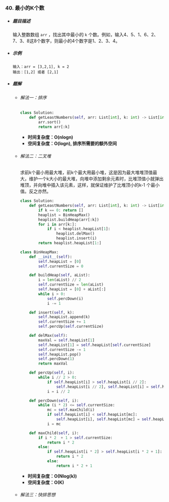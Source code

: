 ### 40. 最小的K个数

- ##### 题目描述

  输入整数数组 `arr` ，找出其中最小的 `k` 个数。例如，输入4、5、1、6、2、7、3、8这8个数字，则最小的4个数字是1、2、3、4。

- ##### 示例

  ```
  输入：arr = [3,2,1], k = 2
  输出：[1,2] 或者 [2,1]
  ```

- ##### 题解

  - ###### 解法一：排序

    ```python
    class Solution:
        def getLeastNumbers(self, arr: List[int], k: int) -> List[int]:
            arr.sort()
            return arr[:k]
    ```

    - **时间复杂度：O(nlogn)**
    - **空间复杂度：O(logn), 排序所需要的额外空间**

  

  - ###### 解法二：二叉堆

    求前k个最小用最大堆，前k个最大用最小堆，这是因为最大堆堆顶值最大，维护一个k大小的最大堆，向堆中添加剩余元素时，比堆顶值小就弹出堆顶，并向堆中插入该元素，这样，就保证维护了比堆顶小的k-1 个最小值。反之亦然。

    ```python
    class Solution:
        def getLeastNumbers(self, arr: List[int], k: int) -> List[int]:
            if k == 0: return []
            heaplist = BinHeapMax()
            heaplist.buildHeap(arr[:k])
            for i in arr[k:]:
                if i < heaplist.heapList[1]:
                    heaplist.delMax()
                    heaplist.insert(i)
            return heaplist.heapList[1:]
    
    class BinHeapMax:
        def __init__(self):
            self.heapList = [0]
            self.currentSize = 0
    
        def buildHeap(self, aList):
            i = len(aList) // 2
            self.currentSize = len(aList)
            self.heapList = [0] + aList[:]
            while i > 0:
                self.percDown(i)
                i -= 1
    
        def insert(self, k):
            self.heapList.append(k)
            self.currentSize += 1
            self.percUp(self.currentSize)
    
        def delMax(self):
            maxVal = self.heapList[1]
            self.heapList[1] = self.heapList[self.currentSize]
            self.currentSize -= 1
            self.heapList.pop()
            self.percDown(1)
            return maxVal
    
        def percUp(self, i):
            while i // 2 > 0:
                if self.heapList[i] > self.heapList[i // 2]:
                    self.heapList[i // 2], self.heapList[i] = self.heapList[i], self.heapList[i // 2]
                i = i // 2
    
        def percDown(self, i):
            while (i * 2) <= self.currentSize:
                mc = self.maxChild(i)
                if self.heapList[i] < self.heapList[mc]:
                    self.heapList[i], self.heapList[mc] = self.heapList[mc], self.heapList[i]
                i = mc
    
        def maxChild(self, i):
            if i * 2  + 1 > self.currentSize:
                return i * 2
            else:
                if self.heapList[i * 2] > self.heapList[i * 2 + 1]:
                    return i * 2
                else:
                    return i * 2 + 1
    ```

    - **时间复杂度：O(Nlog(k))**
    - **空间复杂度：O(K)**

  

  - ###### 解法三：快排思想